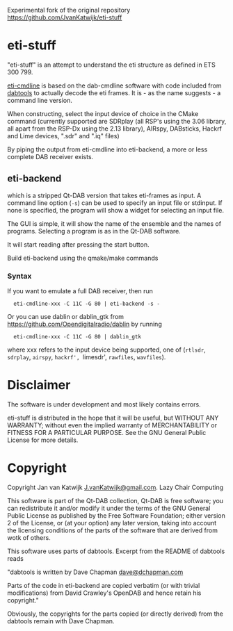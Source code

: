 
Experimental fork of the original repository https://github.com/JvanKatwijk/eti-stuff


# eti-stuff

"eti-stuff" is an attempt to understand the eti structure as defined in ETS 300 799.

[eti-cmdline](#eti-cmdline) is based on the dab-cmdline software  with code
included from [dabtools](https://github.com/Opendigitalradio/dabtools) to actually decode the eti frames.
It is - as the name suggests - a command line version.

When constructing, select the input device of choice in the CMake command
(currently supported are SDRplay (all RSP's using the 3.06 library, all apart from the RSP-Dx using the 2.13 library), AIRspy, DABsticks, Hackrf and Lime devices,  ".sdr" and ".iq" files)

By piping the output from eti-cmdline into eti-backend, a more or less complete DAB receiver exists.

## eti-backend

which is a stripped Qt-DAB version that takes eti-frames as input. A command line option (`-s`) can be used to specify an input file or stdinput. If none is specified, the program will show a widget for selecting an input file.
   
The GUI is simple, it will show the name of the ensemble and the names of programs. Selecting a program is as in the Qt-DAB software. 

It will start reading after pressing the start button.

Build eti-backend using the qmake/make commands


### Syntax

If you want to emulate a full DAB receiver, then run

      eti-cmdline-xxx -C 11C -G 80 | eti-backend -s -
      
Or you can use dablin or dablin_gtk from https://github.com/Opendigitalradio/dablin by running
      
      eti-cmdline-xxx -C 11C -G 80 | dablin_gtk
      
where xxx refers to the input device being supported, one of (`rtlsdr`, `sdrplay`, `airspy`, `hackrf', `limesdr', `rawfiles`, `wavfiles`).
      
# Disclaimer

The software is under development and most likely contains errors.

eti-stuff is distributed in the hope that it will be useful, but WITHOUT ANY WARRANTY; without even the implied warranty of MERCHANTABILITY or FITNESS FOR A PARTICULAR PURPOSE.  See the GNU General Public License for more details.


# Copyright

Copyright Jan van Katwijk <J.vanKatwijk@gmail.com>.
Lazy Chair Computing

This software is part of the Qt-DAB collection, Qt-DAB is free software; you can redistribute it and/or modify it under the terms of the GNU General Public License as published by the Free Software Foundation; either version 2 of the License, or (at your option) any later version, taking into account the licensing conditions of the parts of the software that are derived from wotk of others.

This software uses parts of dabtools. Excerpt from the README of dabtools reads

"dabtools is written by Dave Chapman <dave@dchapman.com>
   
Parts of the code in eti-backend are copied verbatim (or with trivial modifications) from David Crawley's OpenDAB and hence retain his copyright."

Obviously, the copyrights for the parts copied (or directly derived) from the dabtools remain with Dave Chapman.
